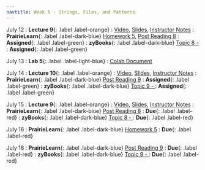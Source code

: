 ```yaml
---
navtitle: Week 5 - Strings, Files, and Patterns
---
```


July 12
: **Lecture 9**{: .label .label-orange}[](#)
    : [Video](#), [Slides](#), [Instructor Notes](#)
: **PrairieLearn**{: .label .label-dark-blue}  [Homework 5](#), [Post Reading 8](#)
    : **Assigned**{: .label .label-green} 
: **zyBooks**{: .label .label-dark-blue} [Topic 8 - ](#)
    : **Assigned**{: .label .label-green} 

July 13
: **Lab 5**{: .label .label-light-blue}[](#)
    : [Colab Document](#)

July 14
: **Lecture 10**{: .label .label-orange}[](#)
    : [Video](#), [Slides](#), [Instructor Notes](#)
: **PrairieLearn**{: .label .label-dark-blue}  [Post Reading 9](#)
    : **Assigned**{: .label .label-green} 
: **zyBooks**{: .label .label-dark-blue} [Topic 9 - ](#)
    : **Assigned**{: .label .label-green} 

July 15
: **Lecture 9**{: .label .label-orange}[](#)
    : [Video](#), [Slides](#), [Instructor Notes](#)
: **PrairieLearn**{: .label .label-dark-blue}  [Post Reading 8](#)
    : **Due**{: .label .label-red} 
: **zyBooks**{: .label .label-dark-blue} [Topic 8 - ](#)
    : **Due**{: .label .label-red} 

July 16
: **PrairieLearn**{: .label .label-dark-blue}  [Homework 5](#)
    : **Due**{: .label .label-red} 

July 18
: **PrairieLearn**{: .label .label-dark-blue}  [Post Reading 9](#)
    : **Due**{: .label .label-red} 
: **zyBooks**{: .label .label-dark-blue} [Topic 9 - ](#)
    : **Due**{: .label .label-red} 


